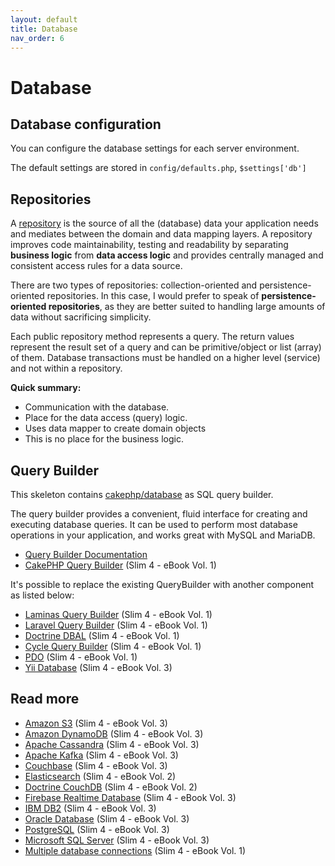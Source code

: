 ```yaml
---
layout: default
title: Database
nav_order: 6
---
```


# Database

## Database configuration

You can configure the database settings for each server environment.

The default settings are stored in `config/defaults.php`, `$settings['db']` 


## Repositories

A [repository](https://designpatternsphp.readthedocs.io/en/latest/More/Repository/README.html)
is the source of all the (database) data your application needs and mediates between the domain and data mapping layers.
A repository improves code maintainability, testing and readability by separating **business logic**
from **data access logic** and provides centrally managed and consistent access rules for a data source.

There are two types of repositories: collection-oriented and persistence-oriented repositories.
In this case, I would prefer to speak of **persistence-oriented repositories**,
as they are better suited to handling large amounts of data without sacrificing simplicity.

Each public repository method represents a query. The return values represent the result set
of a query and can be primitive/object or list (array) of them. Database transactions must
be handled on a higher level (service) and not within a repository.

**Quick summary:**

* Communication with the database.
* Place for the data access (query) logic.
* Uses data mapper to create domain objects
* This is no place for the business logic.

## Query Builder

This skeleton contains [cakephp/database](https://github.com/cakephp/database) as SQL query builder.

The query builder provides a convenient, fluid interface for creating and executing database queries. It can be used to perform most database operations in your application, and works great with MySQL and MariaDB.

* [Query Builder Documentation](https://book.cakephp.org/4/en/orm/query-builder.html)
* [CakePHP Query Builder](https://ko-fi.com/s/5f182b4b22) (Slim 4 - eBook Vol. 1)

It's possible to replace the existing QueryBuilder with another component as listed below:

* [Laminas Query Builder](https://ko-fi.com/s/5f182b4b22) (Slim 4 - eBook Vol. 1)
* [Laravel Query Builder](https://ko-fi.com/s/5f182b4b22) (Slim 4 - eBook Vol. 1)
* [Doctrine DBAL](https://ko-fi.com/s/5f182b4b22) (Slim 4 - eBook Vol. 1)
* [Cycle Query Builder](https://ko-fi.com/s/5f182b4b22) (Slim 4 - eBook Vol. 1)
* [PDO](https://ko-fi.com/s/5f182b4b22) (Slim 4 - eBook Vol. 1)
* [Yii Database](https://ko-fi.com/s/3698cf30f3) (Slim 4 - eBook Vol. 3)

## Read more

* [Amazon S3](https://ko-fi.com/s/3698cf30f3) (Slim 4 - eBook Vol. 3)
* [Amazon DynamoDB](https://ko-fi.com/s/3698cf30f3) (Slim 4 - eBook Vol. 3)
* [Apache Cassandra](https://ko-fi.com/s/3698cf30f3) (Slim 4 - eBook Vol. 3)
* [Apache Kafka](https://ko-fi.com/s/3698cf30f3) (Slim 4 - eBook Vol. 3)
* [Couchbase](https://ko-fi.com/s/3698cf30f3) (Slim 4 - eBook Vol. 3)
* [Elasticsearch](https://ko-fi.com/s/e592c10b5f) (Slim 4 - eBook Vol. 2)
* [Doctrine CouchDB](https://ko-fi.com/s/e592c10b5f) (Slim 4 - eBook Vol. 2)
* [Firebase Realtime Database](https://ko-fi.com/s/3698cf30f3) (Slim 4 - eBook Vol. 3)
* [IBM DB2](https://ko-fi.com/s/3698cf30f3) (Slim 4 - eBook Vol. 3)
* [Oracle Database](https://ko-fi.com/s/3698cf30f3) (Slim 4 - eBook Vol. 3)
* [PostgreSQL](https://ko-fi.com/s/3698cf30f3) (Slim 4 - eBook Vol. 3)
* [Microsoft SQL Server](https://ko-fi.com/s/3698cf30f3) (Slim 4 - eBook Vol. 3)
* [Multiple database connections](https://ko-fi.com/s/5f182b4b22) (Slim 4 - eBook Vol. 1)

